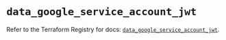 # `data_google_service_account_jwt`

Refer to the Terraform Registry for docs: [`data_google_service_account_jwt`](https://registry.terraform.io/providers/hashicorp/google/6.21.0/docs/data-sources/service_account_jwt).
